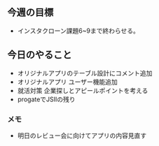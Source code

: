 ## 今週の目標
* インスタクローン課題6~9まで終わらせる。

## 今日のやること
* オリジナルアプリのテーブル設計にコメント追加
* オリジナルアプリ ユーザー機能追加
* 就活対策 企業探しとアピールポイントを考える
* progateでJSⅡの残り

### メモ
* 明日のレビュー会に向けてアプリの内容見直す









